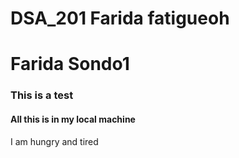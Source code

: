 # DSA_201 Farida fatigueoh

# Farida Sondo1

### This is a test

#### All this is in my local machine

I am hungry and tired
